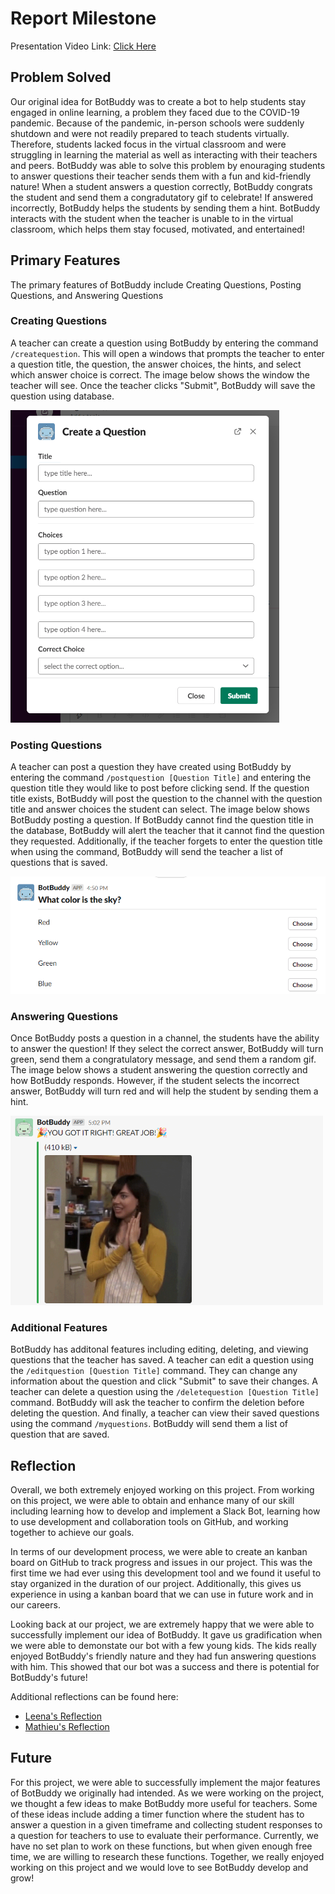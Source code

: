 # Report Milestone

Presentation Video Link: [Click Here](https://www.youtube.com/watch?v=kFSv3MQi91Y)


## Problem Solved
Our original idea for BotBuddy was to create a bot to help students stay engaged in online learning, a problem they faced due to the COVID-19 pandemic. Because of the pandemic, in-person schools were suddenly shutdown and were not readily prepared to teach students virtually. Therefore, students lacked focus in the virtual classroom and were struggling in learning the material as well as interacting with their teachers and peers. BotBuddy was able to solve this problem by enouraging students to answer questions their teacher sends them with a fun and kid-friendly nature! When a student answers a question correctly, BotBuddy congrats the student and send them a congradutatory gif to celebrate! If answered incorrectly, BotBuddy helps the students by sending them a hint. BotBuddy interacts with the student when the teacher is unable to in the virtual classroom, which helps them stay focused, motivated, and entertained!

## Primary Features
The primary features of BotBuddy include Creating Questions, Posting Questions, and Answering Questions

### Creating Questions
A teacher can create a question using BotBuddy by entering the command `/createquestion`. This will open a windows that prompts the teacher to enter a question title, the question, the answer choices, the hints, and select which answer choice is correct. The image below shows the window the teacher will see. Once the teacher clicks "Submit", BotBuddy will save the question using database. 

<img src="../deploymentmilestone/createquestion.png" alt="createquestion.png" height="500px">

### Posting Questions
A teacher can post a question they have created using BotBuddy by entering the command `/postquestion [Question Title]` and entering the question title they would like to post before clicking send. If the question title exists, BotBuddy will post the question to the channel with the question title and answer choices the student can select. The image below shows BotBuddy posting a question. If BotBuddy cannot find the question title in the database, BotBuddy will alert the teacher that it cannot find the question they requested. Additionally, if the teacher forgets to enter the question title when using the command, BotBuddy will send the teacher a list of questions that is saved.

<img src="../deploymentmilestone/postquestion.png" alt="postquestion.png" width="800px">

### Answering Questions
Once BotBuddy posts a question in a channel, the students have the ability to answer the question! If they select the correct answer, BotBuddy will turn green, send them a congratulatory message, and send them a random gif. The image below shows a student answering the question correctly and how BotBuddy responds. However, if the student selects the incorrect answer, BotBuddy will turn red and will help the student by sending them a hint. 

<img src="../deploymentmilestone/answerquestion-correct.png" alt="answerquestion-corrent.png" width="500px">

### Additional Features
BotBuddy has additonal features including editing, deleting, and viewing questions that the teacher has saved. A teacher can edit a question using the `/editquestion [Question Title]` command. They can change any information about the question and click "Submit" to save their changes. A teacher can delete a question using the `/deletequestion [Question Title]` command. BotBuddy will ask the teacher to confirm the deletion before deleting the question. And finally, a teacher can view their saved questions using the command `/myquestions`. BotBuddy will send them a list of question that are saved.

## Reflection
Overall, we both extremely enjoyed working on this project. From working on this project, we were able to obtain and enhance many of our skill including learning how to develop and implement a Slack Bot, learning how to use development and collaboration tools on GitHub, and working together to achieve our goals. 

In terms of our development process, we were able to create an kanban board on GitHub to track progress and issues in our project. This was the first time we had ever using this development tool and we found it useful to stay organized in the duration of our project. Additionally, this gives us experience in using a kanban board that we can use in future work and in our careers. 

Looking back at our project, we are extremely happy that we were able to successfully implement our idea of BotBuddy. It gave us gradification when we were able to demonstate our bot with a few young kids. The kids really enjoyed BotBuddy's friendly nature and they had fun answering questions with him. This showed that our bot was a success and there is potential for BotBuddy's future!

Additional reflections can be found here:
- [Leena's Reflection](../reflection-leena/README.md)
- [Mathieu's Reflection](../reflection-mathieu/README.md)

## Future
For this project, we were able to successfully implement the major features of BotBuddy we originally had intended. As we were working on the project, we thought a few ideas to make BotBuddy more useful for teachers. Some of these ideas include adding a timer function where the student has to answer a question in a given timeframe and collecting student responses to a question for teachers to use to evaluate their performance. Currently, we have no set plan to work on these functions, but when given enough free time, we are willing to research these functions. Together, we really enjoyed working on this project and we would love to see BotBuddy develop and grow!
